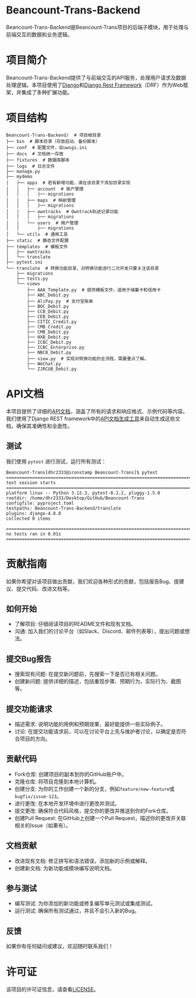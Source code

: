# Beancount-Trans-Backend  
  
Beancount-Trans-Backend是Beancount-Trans项目的后端子模块，用于处理与前端交互的数据和业务逻辑。

# 项目简介

Beancount-Trans-Backend提供了与前端交互的API服务，处理用户请求及数据处理逻辑。本项目使用了[Django](https://www.django-rest-framework.org/)和[Django Rest Framework](https://www.django-rest-framework.org/)（DRF）作为Web框架，并集成了多种扩展功能。

# 项目结构

```shell
Beancount-Trans-Backend/  # 项目根目录
├── bin  # 脚本目录（存放启动、备份脚本）
├── conf  # 配置文件，如uwsgi.ini
├── docs  # 文档统一存放
├── fixtures  # 数据库脚本
├── logs  # 日志文件
├── manage.py
├── mydemo
│   ├── apps  # 若有新增功能，请在该目录下添加目录实现
│   │   ├── account  # 账户管理
│   │   │   ├── migrations
│   │   ├── maps  # 映射管理
│   │   │   ├── migrations
│   │   ├── owntracks  # Owntrack轨迹记录功能
│   │   │   ├── migrations
│   │   └── users  # 用户管理
│   │       ├── migrations
│   └── utils  # 通用工具
├── static  # 静态文件配置
├── templates  # 模板文件
│   ├── owntracks
│   └── translate
├── pytest.ini
└── translate  # 转换功能目录，对转换功能进行二次开发只要关注该目录
    ├── migrations
    ├── tests.py
    └── views
        ├── AAA_Template.py  # 提供模板文件，适用于储蓄卡和信用卡
        ├── ABC_Debit.py
        ├── AliPay.py  # 支付宝账单
        ├── BOC_Debit.py
        ├── CCB_Debit.py
        ├── CEB_Debit.py
        ├── CITIC_Credit.py
        ├── CMB_Credit.py
        ├── CMB_Debit.py
        ├── HXB_Debit.py
        ├── ICBC_Debit.py
        ├── ICBC_Enterprise.py
        ├── NBCB_Debit.py
        ├── view.py  # 实现对转换功能的全流程，需要重点了解。
        ├── WeChat.py
        └── ZJRCUB_Debit.py
```
# API文档  
  
本项目提供了详细的[API文档](https://trans.dhr2333.cn/docs/)，涵盖了所有的请求和响应格式、示例代码等内容。我们使用了Django REST framework中的[API文档生成工具](https://www.django-rest-framework.org/topics/documenting-your-api/#third-party-packages-for-openapi-support)来自动生成这些文档，确保其准确性和全面性。  

## 测试  
  
我们使用 `pytest` 进行测试，运行所有测试：  
  
```shell
Beancount-Trans[dhr2333@ironstamp Beancount-Trans]$ pytest 
================================================================================================================= test session starts =================================================================================================================
platform linux -- Python 3.12.3, pytest-8.2.2, pluggy-1.5.0
rootdir: /home/dhr2333/Desktop/GitHub/Beancount-Trans
configfile: pyproject.toml
testpaths: Beancount-Trans-Backend/translate
plugins: django-4.8.0
collected 0 items                                                                                                                                                                                                                                     

================================================================================================================ no tests ran in 0.01s ================================================================================================================
```

# 贡献指南
  
如果你希望对该项目做出贡献，我们欢迎各种形式的贡献，包括报告Bug、提建议、提交代码、改进文档等。  

## 如何开始  

- 了解项目: 仔细阅读项目的README文件和现有文档。  
- 沟通: 加入我们的讨论平台（如Slack、Discord、邮件列表等），提出问题或想法。  

## 提交Bug报告  

- 搜索现有问题: 在提交新问题前，先搜索一下是否已有相关问题。  
- 创建新问题: 提供详细的描述，包括重现步骤、预期行为、实际行为、截图等。  

## 提交功能请求  

- 描述需求: 说明功能的用例和预期效果，最好能提供一些实际例子。  
- 讨论: 在提交功能请求前，可以在讨论平台上先与维护者讨论，以确定是否符合项目的方向。  

## 贡献代码  

- Fork仓库: 创建项目的副本到你的GitHub账户中。  
- 克隆仓库: 将项目克隆到本地计算机。  
- 创建分支: 为你的工作创建一个新的分支，例如`feature/new-feature`或`bugfix/issue-123`。  
- 进行更改: 在本地开发环境中进行更改并测试。  
- 提交更改: 确保符合代码风格，提交你的更改并推送到你的Fork仓库。  
- 创建Pull Request: 在GitHub上创建一个Pull Request，描述你的更改并关联相关的Issue（如果有）。  

## 文档贡献  

- 改进现有文档: 修正拼写和语法错误，添加新的示例或解释。  
- 创建新文档: 为新功能或模块编写说明文档。  
  
## 参与测试  

- 编写测试: 为你添加的新功能或修复编写单元测试或集成测试。  
- 运行测试: 确保所有测试通过，并且不会引入新的Bug。  

## 反馈  

如果你有任何疑问或建议，欢迎随时联系我们！

# 许可证  
  
该项目的许可证信息，请查看[LICENSE](https://github.com/dhr2333/Beancount-Trans-Backend/blob/main/LICENSE.txt)。
